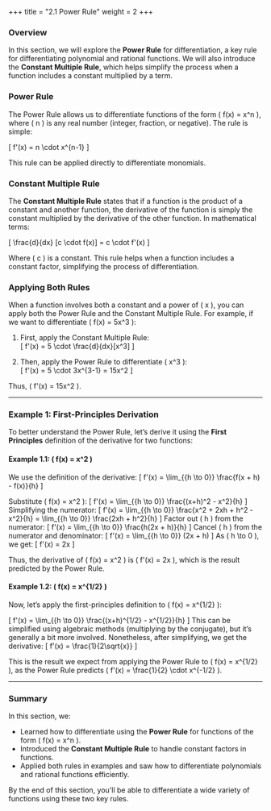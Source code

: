 +++
title = "2.1 Power Rule"
weight = 2
+++


### Overview

In this section, we will explore the **Power Rule** for differentiation, a key rule for differentiating polynomial and rational functions. We will also introduce the **Constant Multiple Rule**, which helps simplify the process when a function includes a constant multiplied by a term.

### Power Rule

The Power Rule allows us to differentiate functions of the form \( f(x) = x^n \), where \( n \) is any real number (integer, fraction, or negative). The rule is simple:

\[
f'(x) = n \cdot x^{n-1}
\]

This rule can be applied directly to differentiate monomials.

### Constant Multiple Rule

The **Constant Multiple Rule** states that if a function is the product of a constant and another function, the derivative of the function is simply the constant multiplied by the derivative of the other function. In mathematical terms:

\[
\frac{d}{dx} [c \cdot f(x)] = c \cdot f'(x)
\]

Where \( c \) is a constant. This rule helps when a function includes a constant factor, simplifying the process of differentiation.

### Applying Both Rules

When a function involves both a constant and a power of \( x \), you can apply both the Power Rule and the Constant Multiple Rule. For example, if we want to differentiate \( f(x) = 5x^3 \):

1. First, apply the Constant Multiple Rule:  
   \[
   f'(x) = 5 \cdot \frac{d}{dx}[x^3]
   \]

2. Then, apply the Power Rule to differentiate \( x^3 \):  
   \[
   f'(x) = 5 \cdot 3x^{3-1} = 15x^2
   \]

Thus, \( f'(x) = 15x^2 \).

---

### Example 1: First-Principles Derivation

To better understand the Power Rule, let’s derive it using the **First Principles** definition of the derivative for two functions:

#### Example 1.1: \( f(x) = x^2 \)

We use the definition of the derivative:
\[
f'(x) = \lim_{{h \to 0}} \frac{f(x + h) - f(x)}{h}
\]

Substitute \( f(x) = x^2 \):
\[
f'(x) = \lim_{{h \to 0}} \frac{(x+h)^2 - x^2}{h}
\]
Simplifying the numerator:
\[
f'(x) = \lim_{{h \to 0}} \frac{x^2 + 2xh + h^2 - x^2}{h} = \lim_{{h \to 0}} \frac{2xh + h^2}{h}
\]
Factor out \( h \) from the numerator:
\[
f'(x) = \lim_{{h \to 0}} \frac{h(2x + h)}{h}
\]
Cancel \( h \) from the numerator and denominator:
\[
f'(x) = \lim_{{h \to 0}} (2x + h)
\]
As \( h \to 0 \), we get:
\[
f'(x) = 2x
\]

Thus, the derivative of \( f(x) = x^2 \) is \( f'(x) = 2x \), which is the result predicted by the Power Rule.

#### Example 1.2: \( f(x) = x^{1/2} \)

Now, let’s apply the first-principles definition to \( f(x) = x^{1/2} \):

\[
f'(x) = \lim_{{h \to 0}} \frac{(x+h)^{1/2} - x^{1/2}}{h}
\]
This can be simplified using algebraic methods (multiplying by the conjugate), but it’s generally a bit more involved. Nonetheless, after simplifying, we get the derivative:
\[
f'(x) = \frac{1}{2\sqrt{x}}
\]

This is the result we expect from applying the Power Rule to \( f(x) = x^{1/2} \), as the Power Rule predicts \( f'(x) = \frac{1}{2} \cdot x^{-1/2} \).

---

### Summary

In this section, we:
- Learned how to differentiate using the **Power Rule** for functions of the form \( f(x) = x^n \).
- Introduced the **Constant Multiple Rule** to handle constant factors in functions.
- Applied both rules in examples and saw how to differentiate polynomials and rational functions efficiently.

By the end of this section, you'll be able to differentiate a wide variety of functions using these two key rules.
